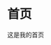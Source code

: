 <!-- # 前端知识体系梳理

## [JavaScript](./JavaScript/变量声明及数据类型.md)

[1.变量声明及数据类型](./JavaScript/变量声明及数据类型.md)

## [Vue](./Vue/readme.md)

[1.数据劫持](./Vue/数据劫持/readme.md) -->

# 首页

这是我的首页
